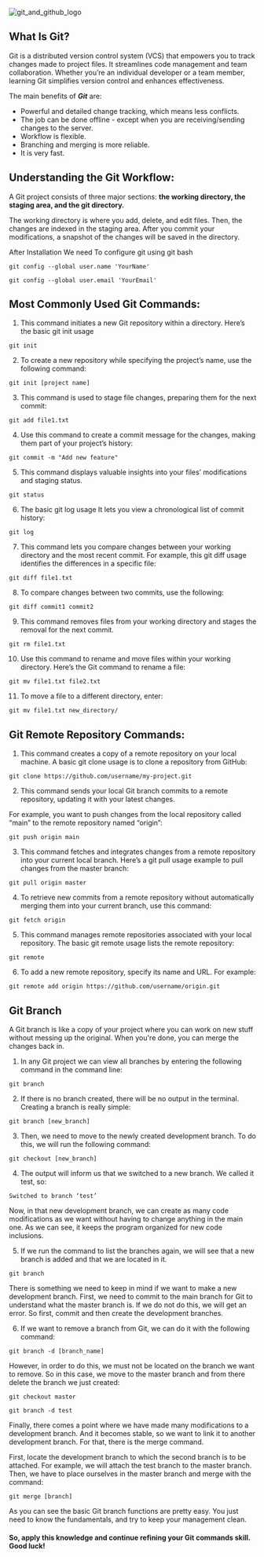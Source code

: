 ![git_and_github_logo](https://github.com/kunalnandre/Git-and-Github/assets/111383966/f2a95d52-c5cb-4b65-8d59-5b796cb3b3a2)

## What Is Git?

Git is a distributed version control system (VCS) that empowers you to track changes made to project files. It streamlines code management and team collaboration. Whether you’re an individual developer or a team member, learning Git simplifies version control and enhances effectiveness.

The main benefits of **_Git_** are:
* Powerful and detailed change tracking, which means less conflicts.
* The job can be done offline - except when you are receiving/sending changes to the server.
* Workflow is flexible.
* Branching and merging is more reliable.
* It is very fast.

## Understanding the Git Workflow:

A Git project consists of three major sections: **the working directory, the staging area, and the git directory.**

The working directory is where you add, delete, and edit files. Then, the changes are indexed in the staging area. After you commit your modifications, a snapshot of the changes will be saved in the directory.

After Installation We need To configure git using git bash
```shell
git config --global user.name 'YourName'
```
```shell
git config --global user.email 'YourEmail'
```

## Most Commonly Used Git Commands:

1. This command initiates a new Git repository within a directory. Here’s the basic git init usage

```shell
git init
```
2. To create a new repository while specifying the project’s name, use the following command:
```shell
git init [project name]
```
3. This command is used to stage file changes, preparing them for the next commit:
```shell
git add file1.txt
```
4. Use this command to create a commit message for the changes, making them part of your project’s history:
```shell
git commit -m "Add new feature"
```
5. This command displays valuable insights into your files’ modifications and staging status.
```shell
git status
```
6. The basic git log usage It lets you view a chronological list of commit history: 
```shell
git log
```
7. This command lets you compare changes between your working directory and the most recent commit. For example, this git diff usage identifies the differences in a specific file:
```shell
git diff file1.txt
```
8. To compare changes between two commits, use the following:
```shell
git diff commit1 commit2
```
9. This command removes files from your working directory and stages the removal for the next commit.
```shell
git rm file1.txt
```
10. Use this command to rename and move files within your working directory. Here’s the Git command to rename a file:
```shell
git mv file1.txt file2.txt
```
11. To move a file to a different directory, enter:
```shell
git mv file1.txt new_directory/
```
## Git Remote Repository Commands:
1. This command creates a copy of a remote repository on your local machine. A basic git clone usage is to clone a repository from GitHub:
```shell
git clone https://github.com/username/my-project.git
```
2. This command sends your local Git branch commits to a remote repository, updating it with your latest changes.

For example, you want to push changes from the local repository called “main” to the remote repository named “origin”:
```shell
git push origin main
```
3. This command fetches and integrates changes from a remote repository into your current local branch. Here’s a git pull usage example to pull changes from the master branch:
```shell
git pull origin master
```
4. To retrieve new commits from a remote repository without automatically merging them into your current branch, use this command:
```shell
git fetch origin
```
5. This command manages remote repositories associated with your local repository. The basic git remote usage lists the remote repository:
```shell
git remote
```
6. To add a new remote repository, specify its name and URL. For example:
```shell
git remote add origin https://github.com/username/origin.git
```
## Git Branch
A Git branch is like a copy of your project where you can work on new stuff without messing up the original. When you're done, you can merge the changes back in.

1. In any Git project we can view all branches by entering the following command in the command line:
```shell
git branch
```
2. If there is no branch created, there will be no output in the terminal. Creating a branch is really simple:
```shell
git branch [new_branch]
```
3. Then, we need to move to the newly created development branch. To do this, we will run the following command:
```shell
git checkout [new_branch]
```
4. The output will inform us that we switched to a new branch. We called it test, so:
```shell
Switched to branch ‘test’
```
Now, in that new development branch, we can create as many code modifications as we want without having to change anything in the main one. As we can see, it keeps the program organized for new code inclusions.

5. If we run the command to list the branches again, we will see that a new branch is added and that we are located in it.
```shell
git branch
```
There is something we need to keep in mind if we want to make a new development branch. First, we need to commit to the main branch for Git to understand what the master branch is. If we do not do this, we will get an error. So first, commit and then create the development branches.

6. If we want to remove a branch from Git, we can do it with the following command:
```shell
git branch -d [branch_name]
```
However, in order to do this, we must not be located on the branch we want to remove. So in this case, we move to the master branch and from there delete the branch we just created:
```shell
git checkout master
```
```shell
git branch -d test
```
Finally, there comes a point where we have made many modifications to a development branch. And it becomes stable, so we want to link it to another development branch. For that, there is the merge command.

First, locate the development branch to which the second branch is to be attached. For example, we will attach the test branch to the master branch. Then, we have to place ourselves in the master branch and merge with the command:
```shell
git merge [branch]
```
As you can see the basic Git branch functions are pretty easy. You just need to know the fundamentals, and try to keep your management clean.


#### So, apply this knowledge and continue refining your Git commands skill. Good luck!
